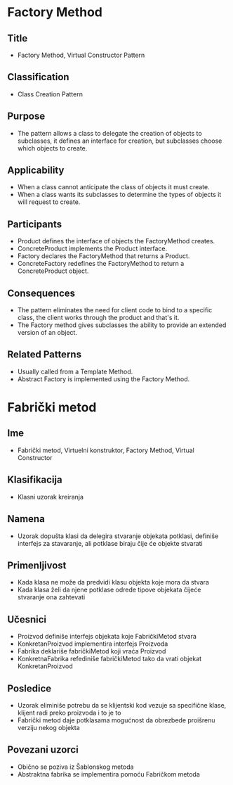# Factory Method

## Title
- Factory Method, Virtual Constructor Pattern

## Classification
- Class Creation Pattern

## Purpose
- The pattern allows a class to delegate the creation of objects to subclasses, it defines an interface for creation, but subclasses choose which objects to create.

## Applicability
- When a class cannot anticipate the class of objects it must create.
- When a class wants its subclasses to determine the types of objects it will request to create.

## Participants
- Product defines the interface of objects the FactoryMethod creates.
- ConcreteProduct implements the Product interface.
- Factory declares the FactoryMethod that returns a Product.
- ConcreteFactory redefines the FactoryMethod to return a ConcreteProduct object.

## Consequences
- The pattern eliminates the need for client code to bind to a specific class, the client works through the product and that's it.
- The Factory method gives subclasses the ability to provide an extended version of an object.

## Related Patterns
- Usually called from a Template Method.
- Abstract Factory is implemented using the Factory Method.





# Fabrički metod

## Ime
- Fabrički metod, Virtuelni konstruktor, Factory Method, Virtual Constructor

## Klasifikacija
- Klasni uzorak kreiranja

## Namena
- Uzorak dopušta klasi da delegira stvaranje objekata potklasi, definiše interfejs za stavaranje, ali potklase biraju čije će objekte stvarati

## Primenljivost
- Kada klasa ne može da predvidi klasu objekta koje mora da stvara
- Kada klasa želi da njene potklase odrede tipove objekata čijeće stvaranje ona zahtevati

## Učesnici
- Proizvod definiše interfejs objekata koje FabričkiMetod stvara
- KonkretanProizvod implementira interfejs Proizvoda
- Fabrika deklariše fabričkiMetod koji vraća Proizvod
- KonkretnaFabrika refediniše fabričkiMetod tako da vrati objekat KonkretanProizvod

## Posledice
- Uzorak eliminiše potrebu da se klijentski kod vezuje sa specifične klase, klijent radi preko proizvoda i to je to
- Fabrički metod daje potklasama mogućnost da obrezbede proišrenu verziju nekog objekta

## Povezani uzorci
- Obično se poziva iz Šablonskog metoda
- Abstraktna fabrika se implementira pomoću Fabričkom metoda
